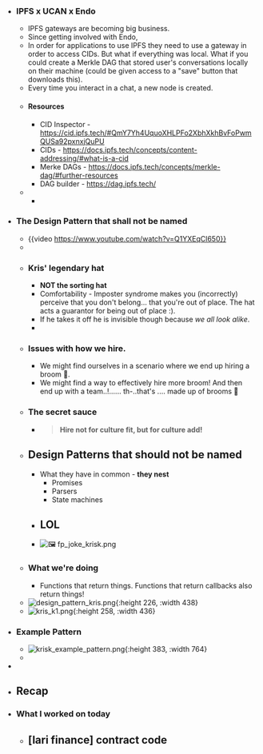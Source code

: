 - ### IPFS x UCAN x Endo
	- IPFS gateways are becoming big business.
	- Since getting involved with Endo,
	- In order for applications to use IPFS they need to use a gateway in order to access CIDs. But what if everything was local. What if you could create a Merkle DAG that stored user's conversations locally on their machine (could be given access to a "save" button that downloads this).
	- Every time you interact in a chat, a new node is created.
	- #### Resources
		- CID Inspector - https://cid.ipfs.tech/#QmY7Yh4UquoXHLPFo2XbhXkhBvFoPwmQUSa92pxnxjQuPU
		- CIDs - https://docs.ipfs.tech/concepts/content-addressing/#what-is-a-cid
		- Merke DAGs - https://docs.ipfs.tech/concepts/merkle-dag/#further-resources
		- DAG builder - https://dag.ipfs.tech/
	-
		-
- ### The Design Pattern that shall not be named
	- {{video https://www.youtube.com/watch?v=Q1YXEqCl650}}
	-
	- ### Kris' legendary hat
		- **NOT the sorting hat**
		- Comfortability - Imposter syndrome makes you (incorrectly) perceive that you don't belong... that you're out of place. The hat acts a guarantor for being out of place :).
		- If he takes it off he is invisible though because *we all look alike*.
		-
	- ### Issues with how we hire.
		- We might find ourselves in a scenario where we end up hiring a broom 🧹.
		- We might find a way to effectively hire more broom! And then end up with a team..!...... th-..that's .... made up of brooms 🧹
	- ### The secret sauce
		- > **Hire not for culture fit, but for culture add!**
	- ## Design Patterns that should not be named
		- What they have in common - **they nest**
			- Promises
			- Parsers
			- State machines
		- ## LOL
		- ![🖼 fp_joke_krisk.png](file:///Users/tgreco/Desktop/fp_joke_krisk.png)
	- ### What we're doing
		- Functions that return things. Functions that return callbacks also return things!
	- ![design_pattern_kris.png](../assets/design_pattern_kris_1689919244765_0.png){:height 226, :width 438}
	- ![kris_k1.png](../assets/kris_k1_1689919257062_0.png){:height 258, :width 436}
- ### Example Pattern
	- ![krisk_example_pattern.png](../assets/krisk_example_pattern_1689919430351_0.png){:height 383, :width 764}
	-
-
- ## Recap
- ### What I worked on today
	- [lari finance] contract code
		-